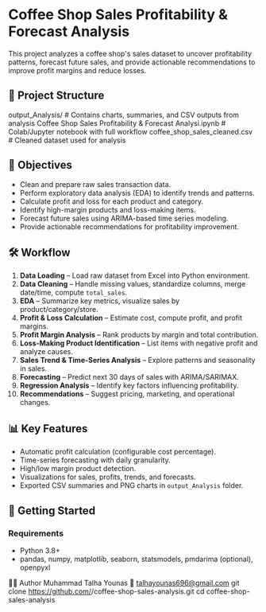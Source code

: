 # Coffee Shop Sales Profitability & Forecast Analysis

This project analyzes a coffee shop's sales dataset to uncover profitability patterns, forecast future sales, and provide actionable recommendations to improve profit margins and reduce losses.

## 📂 Project Structure

output_Analysis/ # Contains charts, summaries, and CSV outputs from analysis
Coffee Shop Sales Profitability & Forecast Analysi.ipynb # Colab/Jupyter notebook with full workflow
coffee_shop_sales_cleaned.csv # Cleaned dataset used for analysis


## 🎯 Objectives
- Clean and prepare raw sales transaction data.
- Perform exploratory data analysis (EDA) to identify trends and patterns.
- Calculate profit and loss for each product and category.
- Identify high-margin products and loss-making items.
- Forecast future sales using ARIMA-based time series modeling.
- Provide actionable recommendations for profitability improvement.

## 🛠 Workflow
1. **Data Loading** – Load raw dataset from Excel into Python environment.
2. **Data Cleaning** – Handle missing values, standardize columns, merge date/time, compute `total_sales`.
3. **EDA** – Summarize key metrics, visualize sales by product/category/store.
4. **Profit & Loss Calculation** – Estimate cost, compute profit, and profit margins.
5. **Profit Margin Analysis** – Rank products by margin and total contribution.
6. **Loss-Making Product Identification** – List items with negative profit and analyze causes.
7. **Sales Trend & Time-Series Analysis** – Explore patterns and seasonality in sales.
8. **Forecasting** – Predict next 30 days of sales with ARIMA/SARIMAX.
9. **Regression Analysis** – Identify key factors influencing profitability.
10. **Recommendations** – Suggest pricing, marketing, and operational changes.

## 📊 Key Features
- Automatic profit calculation (configurable cost percentage).
- Time-series forecasting with daily granularity.
- High/low margin product detection.
- Visualizations for sales, profits, trends, and forecasts.
- Exported CSV summaries and PNG charts in `output_Analysis` folder.

## 🚀 Getting Started
### Requirements
- Python 3.8+
- pandas, numpy, matplotlib, seaborn, statsmodels, pmdarima (optional), openpyxl


👨‍💻 Author
Muhammad Talha Younas
📧 talhayounas696@gmail.com
   git clone https://github.com/<your-username>/coffee-shop-sales-analysis.git
   cd coffee-shop-sales-analysis
